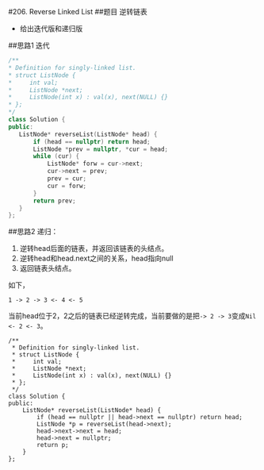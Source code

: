 #206. Reverse Linked List
##题目
逆转链表
 - 给出迭代版和递归版
 
 ##思路1
 迭代
 ```C++
 /**
 * Definition for singly-linked list.
 * struct ListNode {
 *     int val;
 *     ListNode *next;
 *     ListNode(int x) : val(x), next(NULL) {}
 * };
 */
class Solution {
public:
    ListNode* reverseList(ListNode* head) {
        if (head == nullptr) return head;
        ListNode *prev = nullptr, *cur = head;
        while (cur) {
            ListNode* forw = cur->next;
            cur->next = prev;
            prev = cur;
            cur = forw;
        }
        return prev;
    }
};
 ```
 
##思路2
递归：

1. 逆转head后面的链表，并返回该链表的头结点。
2. 逆转head和head.next之间的关系，head指向null
3. 返回链表头结点。

如下，
```
1 -> 2 -> 3 <- 4 <- 5
```
当前head位于2，2之后的链表已经逆转完成，当前要做的是把`-> 2 -> 3`变成`Nil <- 2 <- 3`。

```
/**
 * Definition for singly-linked list.
 * struct ListNode {
 *     int val;
 *     ListNode *next;
 *     ListNode(int x) : val(x), next(NULL) {}
 * };
 */
class Solution {
public:
    ListNode* reverseList(ListNode* head) {
        if (head == nullptr || head->next == nullptr) return head;
        ListNode *p = reverseList(head->next);
        head->next->next = head;
        head->next = nullptr;
        return p;
    }
};
```
